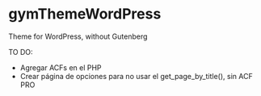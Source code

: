 # gymThemeWordPress
Theme for WordPress, without Gutenberg


TO DO:
 - Agregar ACFs en el PHP
 - Crear página de opciones para no usar el get_page_by_title(), sin ACF PRO
 